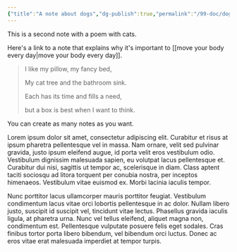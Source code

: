 ```yaml
---
{"title":"A note about dogs","dg-publish":true,"permalink":"/99-doc/dogs/","dgPassFrontmatter":true,"noteIcon":"","created":"","updated":""}
---
```



This is a second note with a poem with cats. 

Here's a link to a note that explains why it's important to [[move your body every day\|move your body every day]].

> I like my pillow, my fancy bed,
>
> My cat tree and the bathroom sink.
>
> Each has its time and fills a need,
>
> but a box is best when I want to think.

You can create as many notes as you want.

Lorem ipsum dolor sit amet, consectetur adipiscing elit. Curabitur et risus at ipsum pharetra pellentesque vel in massa. Nam ornare, velit sed pulvinar gravida, justo ipsum eleifend augue, id porta velit eros vestibulum odio. Vestibulum dignissim malesuada sapien, eu volutpat lacus pellentesque et. Curabitur dui nisi, sagittis ut tempor ac, scelerisque in diam. Class aptent taciti sociosqu ad litora torquent per conubia nostra, per inceptos himenaeos. Vestibulum vitae euismod ex. Morbi lacinia iaculis tempor.

Nunc porttitor lacus ullamcorper mauris porttitor feugiat. Vestibulum condimentum lacus vitae orci lobortis pellentesque in ac dolor. Nullam libero justo, suscipit id suscipit vel, tincidunt vitae lectus. Phasellus gravida iaculis ligula, at pharetra urna. Nunc vel tellus eleifend, aliquet magna non, condimentum est. Pellentesque vulputate posuere felis eget sodales. Cras finibus tortor porta libero bibendum, vel bibendum orci luctus. Donec ac eros vitae erat malesuada imperdiet at tempor turpis.